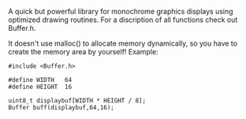 A quick but powerful library for monochrome graphics displays using optimized drawing routines.
For a discription of all functions check out Buffer.h.

It doesn't use malloc() to allocate memory dynamically, so you have to create the memory area by yourself!
Example:   

```
#include <Buffer.h>

#define WIDTH   64
#define HEIGHT  16

uint8_t displaybuf[WIDTH * HEIGHT / 8];
Buffer buff(displaybuf,64,16);
```
